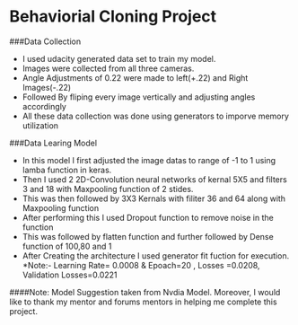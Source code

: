 # Behaviorial Cloning Project
###Data Collection
* I used udacity generated data set to train my model.
* Images were collected from all three cameras.
* Angle Adjustments of 0.22 were made to left(+.22) and Right Images(-.22)
* Followed By fliping every image vertically and adjusting angles accordingly
* All these data collection was done using generators to imporve memory utilization

###Data Learing Model
* In this model I first adjusted the image datas to range of -1 to 1 using lamba function in keras.
* Then I used 2 2D-Convolution neural networks of kernal 5X5 and filters 3 and 18 with Maxpooling function of 2 stides.
* This was then followed by 3X3 Kernals with filiter 36 and 64 along with Maxpooling function
* After performing this I used Dropout function to remove noise in the function
* This was followed by flatten function and further followed by Dense function of 100,80 and 1
* After Creating the architecture I used generator fit fuction for execution.
*Note:- Learning Rate= 0.0008 & Epoach=20 , Losses =0.0208, Validation Losses=0.0221

####Note: Model Suggestion taken from Nvdia Model. Moreover, I would like to thank  my mentor and forums mentors in helping me complete this project.